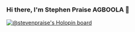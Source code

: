 ### Hi there, I'm Stephen Praise AGBOOLA 👋

<!--
**Devbysteph/Devbysteph** is a ✨ _special_ ✨ repository because its `README.md` (this file) appears on your GitHub profile.

Here are some ideas to get you started:

- 🔭 I’m currently working on ...
- 🌱 I’m currently learning ...
- 👯 I’m looking to collaborate on ...
- 🤔 I’m looking for help with ...
- 💬 Ask me about ...
- 📫 How to reach me: ...
- 😄 Pronouns: ...
- ⚡ Fun fact: ...
-->
[![@stevenpraise's Holopin board](https://holopin.io/api/user/board?user=stevenpraise)](https://holopin.io/@stevenpraise)
